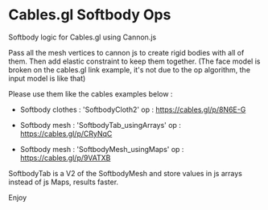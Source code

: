# Cables.gl Softbody Ops
Softbody logic for Cables.gl using Cannon.js

Pass all the mesh vertices to cannon js to create rigid bodies with all of them.
Then add elastic constraint to keep them together.
(The face model is broken on the cables.gl link example, it's not due to the op algorithm, the input model is like that)


Please use them like the cables examples below :

- Softbody clothes : 'SoftbodyCloth2' op : https://cables.gl/p/8N6E-G

- Softbody mesh : 'SoftbodyTab_usingArrays' op : https://cables.gl/p/CRyNqC

- Softbody mesh : 'SoftbodyMesh_usingMaps' op : https://cables.gl/p/9VATXB

SoftbodyTab is a V2 of the SoftbodyMesh and store values in js arrays instead of js Maps, results faster.

Enjoy



